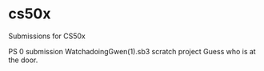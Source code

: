 # cs50x
Submissions for CS50x


PS 0 submission WatchadoingGwen(1).sb3 scratch project
Guess who is at the door.
